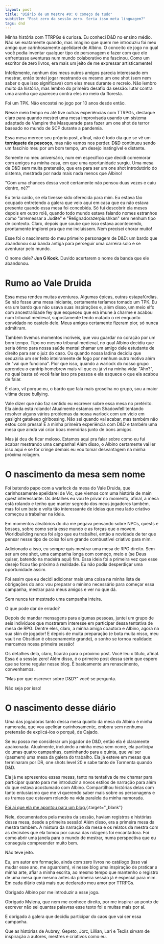 ```yaml
---
layout: post
title: "Diário de um Mestre #0: O começo de tudo"
subtitle: "Post zero da sessão zero. Seria isso meta linguagem?"
tags: dnd
---
```


Minha história com TTRPGs é curiosa. Eu conheci D&D no ensino médio. Não sei exatamente quando, mas imagino que quem me introduziu foi meu amigo que carinhosamente apelidarei de Albino. O conceito de jogo no qual você podia inventar qualquer tipo de personagem e fazer com que ele enfrentasse aventuras num mundo colaborativo me fascinou. Como um escritor de zero livros, era mais um jeito de me expressar artisticamente! 

Infelizmente, nenhum dos meus outros amigos parecia interessado em mestrar, então tentei jogar mestrando eu mesmo um one shot (sem nem saber o que isso significava) com eles meus durante o recreio. Não lembro muito da história, mas lembro do primeiro desafio da sessão: lutar contra uma aranha que apareceu contra eles no meio da floresta.

Foi um TPK. Não encostei no jogo por 10 anos desde então.

Nesse meio tempo eu até tive outras experiências com TTRPGs, destaque claro para quando mestrei uma mesa improvisada usando um sistema adaptado de Vampire the Masquerade para fazer um one shot de terror baseado no mundo de SCP durante a pandemia.

Essa mesa merece seu próprio post, afinal, não é todo dia que se vê um **torniquete de pescoço**, mas não vamos nos perder. D&D continuou sendo um fascínio meu por um bom tempo, um desejo inatingível e distante.

Somente no meu aniversário, num em específico que decidi comemorar com amigos na minha casa, em que uma oportunidade surgiu. Uma mesa de D&D sem muita pretensão, que era para ser um one shot introdutório do sistema, mestrada por nada mais nada menos que Albino!

"Com uma chances dessa você certamente não pensou duas vezes e caiu dentro, né?"

Eu teria caído, se ela tivesse sido oferecida para mim. Eu estava tão ocupado entretendo a galera que veio aqui em casa que eu não estava presente quando essa mesa foi concebida. Só fui descobrir ela meses depois em outro rolê, quando todo mundo estava falando nomes estranhos como "arremessar a Judite" e "Relignadorazerpiushkan" sem nenhum tipo de contexto. Claro, depois que soube que isso estava acontecendo, prontamente implorei pra que me incluíssem. Nem precisei chorar muito!

Esse foi o nascimento do meu primeiro personagem de D&D: um bardo que abandonou sua banda antiga para perseguir uma carreira solo e se aventurar pelo mundo.

O nome dele? **Jun G Kook**. Duvido acertarem o nome da banda que ele abandonou.

# Rumo ao Vale Druida

Essa mesa rendeu muitas aventuras. Algumas épicas, outras estapafúrdias. Se não fosse uma mesa iniciante, certamente teríamos tomado um TPK. Eu era um bardo que não usava suas inspirações e, além disso, um meio elfo com ancestralidade fey que esqueceu que era imune à charme e acabou num tribunal medieval, supostamente tendo matado o rei enquanto convidado no castelo dele. Meus amigos certamente fizeram pior, só nunca admitiram.

Também tivemos momentos incríveis, que vou guardar no coração por um bom tempo. Tipo no mesmo tribunal medieval, no qual Albino decidiu que seria ótimo para nossa saúde mental chamar um amigo dele estudante de direito para ser o juiz do caso. Ou quando nossa ladina decidiu que seduziria um ser feito inteiramente de fogo por nenhum outro motivo além de "vai que funciona". Pior que isso, quando a warlock do nosso grupo aprendeu o cantrip homebrew mais vil que eu já vi na minha vida: "Ahn?", no qual basta só você falar isso pra pessoa e ela esquece o que ela acabou de falar.

É claro, vil porque eu, o bardo que fala mais groselha no grupo, sou a maior vítima desse bullying.

Vale dizer que não faz sentido eu escrever sobre essa mesa no pretérito. Ela ainda está rolando! Atualmente estamos em Shadowfell tentando resolver alguns vários problemas da nossa warlock com um vício em gaslight gatekeep girlbossing. Não sei quando vai acabar, mas também não estou com pressa! É a minha primeira experiência com D&D e também uma mesa que ainda vai criar boas memórias junto de bons amigos.

Mas já deu de ficar meloso. Estamos aqui pra falar sobre como eu fui acabar mestrando uma campanha! Além disso, o Albino certamente vai ler isso aqui e se for cringe demais eu vou tomar desvantagem na minha próxima rolagem.

# O nascimento da mesa sem nome

Foi batendo papo com a warlock da mesa do Vale Druida, que carinhosamente apelidarei de Vic, que viemos com uma história de main quest interessante. Os detalhes eu vou te privar no momento, afinal, a mesa está rolando e tenho que manter segredo dos meus jogadores também, mas foi um bate e volta tão interessante de ideias que meu lado criativo começou a trabalhar na ideia.

Em momentos aleatórios do dia me pegava pensando sobre NPCs, quests e bosses, sobre como seria esse mundo e as forças que o movem. Worldbuilding nunca foi algo que eu trabalhei, então a novidade de ter que pensar nesse tipo de coisa foi um grande combustível criativo para mim. 

Adicionado a isso, eu sempre quis mestrar uma mesa de RPG direito. Sem ser um one shot, uma campanha longa com começo, meio e (se Deus quiser, batendo na madeira aqui) fim. Essa ideia foi a primeira vez que esse desejo ficou tão próximo à realidade. Eu não podia desperdiçar uma oportunidade assim.

Foi assim que eu decidi adicionar mais uma coisa na minha lista de obrigações do ano: vou preparar o mínimo necessário para começar essa campanha, mestrar para meus amigos e ver no que dá.

Sem nunca ter mestrado uma campanha inteira. 

O que pode dar de errado?

Depois de mandar mensagens para algumas pessoas, juntei um grupo de seis indivíduos que mostraram interesse em participar dessa tentativa de mesa de RPG. Dentre eles, claro, a minha amiga coautora e Albino, agora na sua skin de jogador! E depois de muita preparação (e bota muita nisso, meu vault no Obsidian é obscenamente grande), o sonho se tornou realidade: marcamos nossa primeira sessão!

Os detalhes dela, claro, ficarão para o próximo post. Você leu o título, afinal. Essa é a sessão zero! Além disso, é o primeiro post dessa série que espero que se torne regular nesse blog. É basicamente um renascimento, convenhamos.

"Mas por que escrever sobre D&D?" você se pergunta.

Não seja por isso!

# O nascimento desse diário

Uma das jogadoras tanto dessa mesa quanto da mesa do Albino é minha namorada, que vou apelidar carinhosamente, embora sem nenhuma pretensão de explicá-los o porquê, de Cajado. 

Se eu posso me considerar um jogador de D&D, então ela é claramente apaixonada. Atualmente, incluindo a minha mesa sem nome, ela participa de umas quatro campanhas, caminhando para a quinta, que vai ser (pasmem) uma mesa da galera do trabalho. Ela já esteve em mesas que terminaram por DR, one shots level 20 e sabe tanto de Tormenta quando D&D.

Ela já me apresentou essas mesas, tanto na tentativa de me chamar para participar quanto para me introduzir a novos estilos de narração para além do que estava acostumado com Albino. Compartilhou histórias delas com tanto entusiasmo que me vi querendo saber mais sobre os personagens e as tramas que estavam rolando na vida paralela da minha namorada.

[Foi aí que ela me apontou para um blog.](https://medium.com/@MaiofRivia){:target="_blank"}

Nele, documentados pela mestra da sessão, haviam registros e histórias dessa mesa, desde a primeira sessão! Além disso, era a primeira mesa da mestra também. A mistura da narração da mesa e os relatos da mestra com as decisões que ela tomou por causa das rolagens foi encantadora. Foi como abrir uma janela para o mundo de mestrar, numa perspectiva que eu conseguia compreender muito bem.

Não teve jeito.

Eu, um autor em formação, ainda com zero livros no catálogo (isso vai mudar esse ano, me aguardem), vi nesse blog uma inspiração de praticar a minha arte, afiar a minha escrita, ao mesmo tempo que mantenho o registro de uma mesa que mesmo antes da primeira sessão já é especial para mim. Em cada diário está mais que declarado meu amor por TTRPGs.

Obrigado Albino por me introduzir a esse jogo.

Obrigado Mylena, que nem me conhece direito, por me inspirar ao ponto de escrever não sei quantas palavras esse texto foi e muitas mais por aí.

E obrigado à galera que decidiu participar do caos que vai ser essa campanha.

Que as histórias de Aubrey, Gepeto, Jorc, Lillian, Lari e Teclis sirvam de inspiração a autores, mestres e criativos como eu.
